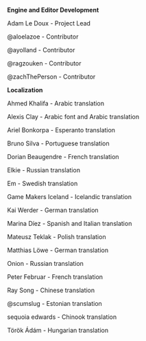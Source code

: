 **Engine and Editor Development**

Adam Le Doux - Project Lead

@aloelazoe - Contributor

@ayolland - Contributor

@ragzouken - Contributor

@zachThePerson - Contributor


**Localization**

Ahmed Khalifa - Arabic translation

Alexis Clay - Arabic font and Arabic translation

Ariel Bonkorpa - Esperanto translation

Bruno Silva - Portuguese translation

Dorian Beaugendre - French translation

Elkie - Russian translation

Em - Swedish translation

Game Makers Iceland - Icelandic translation

Kai Werder - German translation

Marina Díez - Spanish and Italian translation

Mateusz Teklak - Polish translation

Matthias Löwe - German translation

Onion - Russian translation

Peter Februar - French translation

Ray Song - Chinese translation

@scumslug - Estonian translation

sequoia edwards - Chinook translation

Török Ádám - Hungarian translation